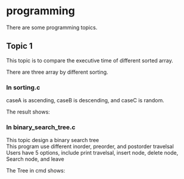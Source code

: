 # programming
There are some programming topics.

## Topic 1
This topic is to compare the executive time of different sorted array.  

There are three array by different sorting.  

### In sorting.c
caseA is ascending, caseB is descending, and caseC is random.  

The result shows:  


### In binary_search_tree.c
This topic design a binary search tree  
This program use different inorder, preorder, and postorder travelsal  
Users have 5 options, include print travelsal, insert node, delete node, Search node, and leave  

The Tree in cmd shows:

